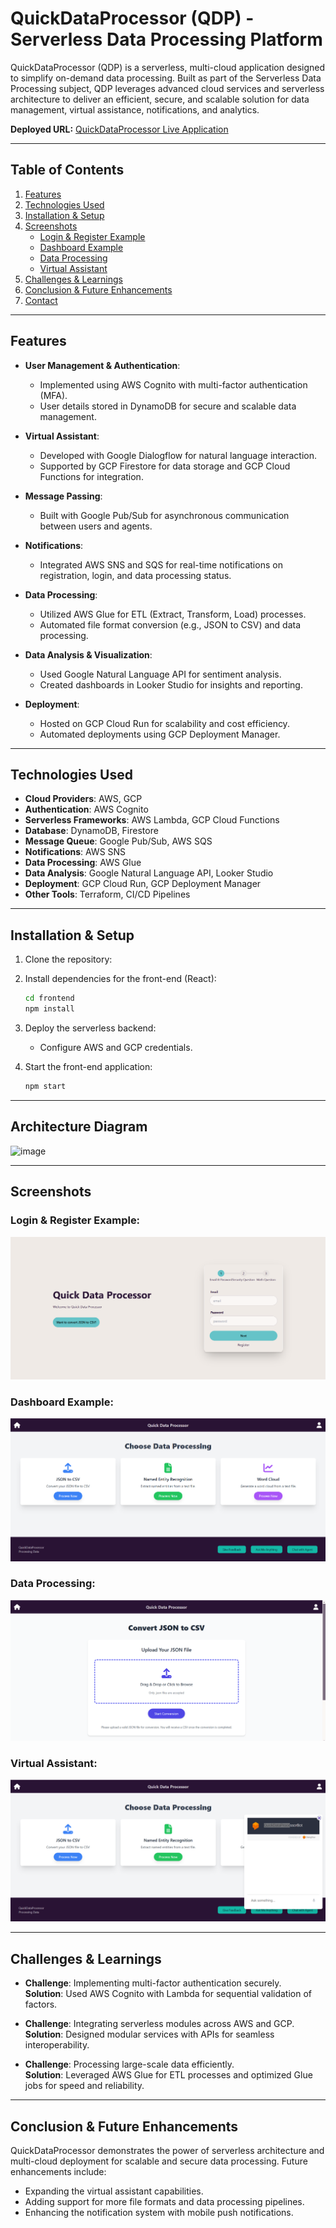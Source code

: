 # QuickDataProcessor (QDP) - Serverless Data Processing Platform

QuickDataProcessor (QDP) is a serverless, multi-cloud application designed to simplify on-demand data processing. Built as part of the Serverless Data Processing subject, QDP leverages advanced cloud services and serverless architecture to deliver an efficient, secure, and scalable solution for data management, virtual assistance, notifications, and analytics.

**Deployed URL:** [QuickDataProcessor Live Application](https://frontend-service-791648625124.us-central1.run.app/)

---

## Table of Contents
1. [Features](#features)
2. [Technologies Used](#technologies-used)
3. [Installation & Setup](#installation--setup)
4. [Screenshots](#screenshots)
    - [Login & Register Example](#login--register-example)
    - [Dashboard Example](#dashboard-example)
    - [Data Processing](#data-processing)
    - [Virtual Assistant](#virtual-assistant)
5. [Challenges & Learnings](#challenges--learnings)
6. [Conclusion & Future Enhancements](#conclusion--future-enhancements)
7. [Contact](#contact)

---

## Features

- **User Management & Authentication**:
  - Implemented using AWS Cognito with multi-factor authentication (MFA).
  - User details stored in DynamoDB for secure and scalable data management.

- **Virtual Assistant**:
  - Developed with Google Dialogflow for natural language interaction.
  - Supported by GCP Firestore for data storage and GCP Cloud Functions for integration.

- **Message Passing**:
  - Built with Google Pub/Sub for asynchronous communication between users and agents.

- **Notifications**:
  - Integrated AWS SNS and SQS for real-time notifications on registration, login, and data processing status.

- **Data Processing**:
  - Utilized AWS Glue for ETL (Extract, Transform, Load) processes.
  - Automated file format conversion (e.g., JSON to CSV) and data processing.

- **Data Analysis & Visualization**:
  - Used Google Natural Language API for sentiment analysis.
  - Created dashboards in Looker Studio for insights and reporting.

- **Deployment**:
  - Hosted on GCP Cloud Run for scalability and cost efficiency.
  - Automated deployments using GCP Deployment Manager.

---

## Technologies Used

- **Cloud Providers**: AWS, GCP
- **Authentication**: AWS Cognito
- **Serverless Frameworks**: AWS Lambda, GCP Cloud Functions
- **Database**: DynamoDB, Firestore
- **Message Queue**: Google Pub/Sub, AWS SQS
- **Notifications**: AWS SNS
- **Data Processing**: AWS Glue
- **Data Analysis**: Google Natural Language API, Looker Studio
- **Deployment**: GCP Cloud Run, GCP Deployment Manager
- **Other Tools**: Terraform, CI/CD Pipelines

---

## Installation & Setup

1. Clone the repository:  

2. Install dependencies for the front-end (React):
   ```bash
   cd frontend
   npm install
   ```
3. Deploy the serverless backend:
   - Configure AWS and GCP credentials.

4. Start the front-end application:
   ```bash
   npm start
   ```
---
## Architecture Diagram
![image](https://github.com/user-attachments/assets/1888a599-c55a-4c30-b530-002e1deaf636)

---

## Screenshots

### Login & Register Example:
![Login & Register Example](./screenshorts/login.png)

### Dashboard Example:
![Dashboard Example](./screenshorts/dahboard.png)

### Data Processing:
![Data Processing](./screenshorts/dataprocessing.png)

### Virtual Assistant:
![Virtual Assistant](./screenshorts/virtualassistant.png)

---


## Challenges & Learnings

- **Challenge**: Implementing multi-factor authentication securely.  
  **Solution**: Used AWS Cognito with Lambda for sequential validation of factors.

- **Challenge**: Integrating serverless modules across AWS and GCP.  
  **Solution**: Designed modular services with APIs for seamless interoperability.

- **Challenge**: Processing large-scale data efficiently.  
  **Solution**: Leveraged AWS Glue for ETL processes and optimized Glue jobs for speed and reliability.

---

## Conclusion & Future Enhancements

QuickDataProcessor demonstrates the power of serverless architecture and multi-cloud deployment for scalable and secure data processing. Future enhancements include:

- Expanding the virtual assistant capabilities.
- Adding support for more file formats and data processing pipelines.
- Enhancing the notification system with mobile push notifications.
